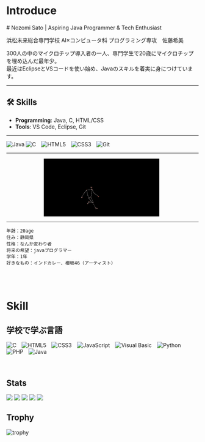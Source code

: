 <h1>Introduce</h1>
# Nozomi Sato | Aspiring Java Programmer & Tech Enthusiast

<p>浜松未来総合専門学校 AI×コンピュータ科 プログラミング専攻　佐藤希美<br>
 
300人の中のマイクロチップ導入者の一人、専門学生で20歳にマイクロチップを埋め込んだ最年少。<br>
最近はEclipseとVSコードを使い始め、Javaのスキルを着実に身につけています。</p>

---

## 🛠 **Skills**
- **Programming**: Java, C, HTML/CSS  
- **Tools**: VS Code, Eclipse, Git  




---

<!-- スキルのアイコンを表示 -->
<p align="left">
  <img src="https://upload.wikimedia.org/wikipedia/en/3/30/Java_programming_language_logo.svg" alt="Java" style="width:40px;height:auto;">
  
  <img src="https://simpleskill.icons.workers.dev/svg?i=c" alt="C" style="width:40px;height:auto;margin-right:10px;">
  <img src="https://simpleskill.icons.workers.dev/svg?i=html5" alt="HTML5" style="width:40px;height:auto;margin-right:10px;">
  <img src="https://simpleskill.icons.workers.dev/svg?i=css3" alt="CSS3" style="width:40px;height:auto;margin-right:10px;">
  <img src="https://simpleskill.icons.workers.dev/svg?i=git" alt="Git" style="width:40px;height:auto;">
</p>

---

<div style="display: flex; justify-content: space-around;">
    <img src="soccer.sukeruton.gif" alt="Soccer Skeleton" style="max-width: 60%; height: auto; margin-right: 5px;">
</div>

---



  






```bash
年齢：20age
住み：静岡県
性格：なんか変わり者
将来の希望：javaプログラマー
学年：1年
好きなもの：インドカレー、櫻坂46（アーティスト）
```


<br>




<br>
<h1>Skill</h1>
<h2>学校で学ぶ言語</h2>
<p align="left">
  <img src="https://simpleskill.icons.workers.dev/svg?i=c" alt="C" style="width:40px;height:auto;margin-right:10px;">
  <img src="https://simpleskill.icons.workers.dev/svg?i=html5" alt="HTML5" style="width:40px;height:auto;margin-right:10px;">
  <img src="https://simpleskill.icons.workers.dev/svg?i=css3" alt="CSS3" style="width:40px;height:auto;margin-right:10px;">
  <img src="https://simpleskill.icons.workers.dev/svg?i=javascript" alt="JavaScript" style="width:40px;height:auto;margin-right:10px;">
  <img src="https://simpleskill.icons.workers.dev/svg?i=visualbasic" alt="Visual Basic" style="width:40px;height:auto;margin-right:10px;">
  <img src="https://simpleskill.icons.workers.dev/svg?i=python" alt="Python" style="width:40px;height:auto;margin-right:10px;">
  <img src="https://simpleskill.icons.workers.dev/svg?i=php" alt="PHP" style="width:40px;height:auto;margin-right:10px;">
  <img src="https://upload.wikimedia.org/wikipedia/en/3/30/Java_programming_language_logo.svg" alt="Java" style="width:40px;height:auto;">
</p>





<br>



## Stats
![](http://github-profile-summary-cards.vercel.app/api/cards/profile-details?username=noz-matic0&theme=gruvbox)
![](http://github-profile-summary-cards.vercel.app/api/cards/repos-per-language?username=noz-matic0&theme=gruvbox)
![](http://github-profile-summary-cards.vercel.app/api/cards/most-commit-language?username=noz-matic0&theme=gruvbox)
![](http://github-profile-summary-cards.vercel.app/api/cards/stats?username=noz-matic0&theme=gruvbox)
![](http://github-profile-summary-cards.vercel.app/api/cards/productive-time?username=noz-matic0&theme=gruvbox&utcOffset=9)

## Trophy
![trophy](https://github-profile-trophy.vercel.app/?username=noz-matic0&theme=gruvbox)

